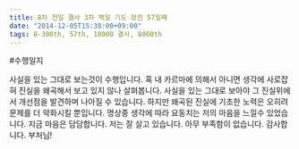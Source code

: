 ```yaml
---
title: 8차 천일 결사 3차 백일 기도 정진 57일째
date: "2014-12-05T15:38:00+09:00"
tags: 8-300th, 57th, 10000 결사, 8000th
---
```


#수행일지

사실을 있는 그대로 보는것이 수행입니다. 혹 내 카르마에 의해서 아니면 생각에 사로잡혀 진실을 왜곡해서 보고 있지 않나 살펴봅니다. 사실을 있는 그대로 보아야 그 진실위에서 개선점을 발견하며 나아질 수 있습니다. 하지만 왜곡된 진실에 기초한 노력은 오히려 문제를 더 악화시킬 뿐입니다. 명상중 생각에 따라 요동치는 저의 마음을 느낄수 있었습니다. 지금 마음은 담담합니다. 저는 잘 살고 있습니다. 아무 부족함이 없습니다. 감사합니다. 부처님!
